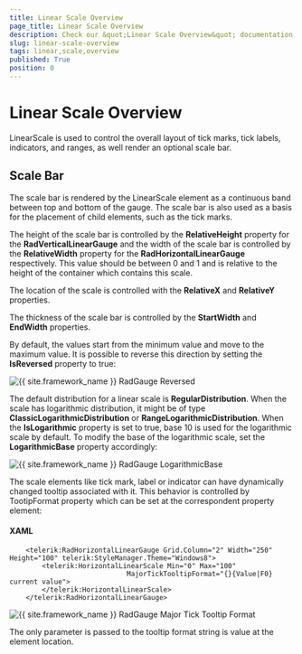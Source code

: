 ```yaml
---
title: Linear Scale Overview
page_title: Linear Scale Overview
description: Check our &quot;Linear Scale Overview&quot; documentation article for the RadGauge {{ site.framework_name }} control.
slug: linear-scale-overview
tags: linear,scale,overview
published: True
position: 0
---
```


# Linear Scale Overview

LinearScale is used to control the overall layout of tick marks, tick labels, indicators, and ranges, as well render an optional scale bar.

## Scale Bar

The scale bar is rendered by the LinearScale element as a continuous band between top and bottom of the gauge. The scale bar is also used as a basis for the placement of child elements, such as the tick marks.

The height of the scale bar is controlled by the __RelativeHeight__ property for the __RadVerticalLinearGauge__ and the width of the scale bar is controlled by the __RelativeWidth__ property for the __RadHorizontalLinearGauge__ respectively. This value should be between 0 and 1 and is relative to the height of the container which contains this scale.

The location of the scale is controlled with the __RelativeX__ and __RelativeY__ properties.

The thickness of the scale bar is controlled by the __StartWidth__ and __EndWidth__ properties.

By default, the values start from the minimum value and move to the maximum value. It is possible to reverse this direction by setting the __IsReversed__ property to true:

![{{ site.framework_name }} RadGauge Reversed](images/LinearGaugeReversed.png)

The default distribution for a linear scale is __RegularDistribution__. When the scale has logarithmic distribution, it might be of type __ClassicLogarithmicDistribution__ or __RangeLogarithmicDistribution__. When the __IsLogarithmic__ property is set to true, base 10 is used for the logarithmic scale by default. 
To modify the base of the logarithmic scale, set the __LogarithmicBase__ property accordingly:        

![{{ site.framework_name }} RadGauge LogarithmicBase](images/LinearGaugeLogarithmic.png)

The scale elements like tick mark, label or indicator can have dynamically changed tooltip associated with it. This behavior is controlled by TootipFormat property which can be set at the correspondent property element:

#### __XAML__
```XAML
	<telerik:RadHorizontalLinearGauge Grid.Column="2" Width="250" Height="100" telerik:StyleManager.Theme="Windows8">
	    <telerik:HorizontalLinearScale Min="0" Max="100"
	                         MajorTickTooltipFormat="{}{Value|F0} current value">
	    </telerik:HorizontalLinearScale>
	</telerik:RadHorizontalLinearGauge>
```

![{{ site.framework_name }} RadGauge Major Tick Tooltip Format](images/LinearScaleTickMarkTooltip.png)

The only parameter is passed to the tooltip format string is value at the element location.